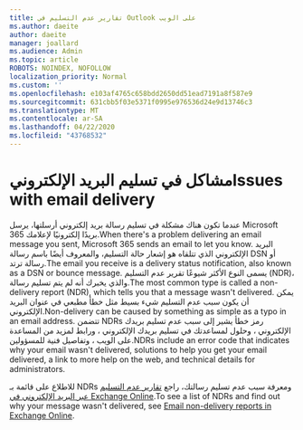 ```yaml
---
title: تقارير عدم التسليم في Outlook على الويب
ms.author: daeite
author: daeite
manager: joallard
ms.audience: Admin
ms.topic: article
ROBOTS: NOINDEX, NOFOLLOW
localization_priority: Normal
ms.custom: ''
ms.openlocfilehash: e103af4765c658bdd2650dd51ead7191a8f587e9
ms.sourcegitcommit: 631cbb5f03e5371f0995e976536d24e9d13746c3
ms.translationtype: MT
ms.contentlocale: ar-SA
ms.lasthandoff: 04/22/2020
ms.locfileid: "43768532"
---
```

# <a name="issues-with-email-delivery"></a><span data-ttu-id="41b7c-102">مشاكل في تسليم البريد الإلكتروني</span><span class="sxs-lookup"><span data-stu-id="41b7c-102">Issues with email delivery</span></span>

<span data-ttu-id="41b7c-103">عندما تكون هناك مشكلة في تسليم رسالة بريد إلكتروني أرسلتها، يرسل Microsoft 365 بريدًا إلكترونيًا لإعلامك.</span><span class="sxs-lookup"><span data-stu-id="41b7c-103">When there's a problem delivering an email message you sent, Microsoft 365 sends an email to let you know.</span></span> <span data-ttu-id="41b7c-104">البريد الإلكتروني الذي تتلقاه هو إشعار حالة التسليم، والمعروف أيضًا باسم رسالة DSN أو رسالة ترتد.</span><span class="sxs-lookup"><span data-stu-id="41b7c-104">The email you receive is a delivery status notification, also known as a DSN or bounce message.</span></span> <span data-ttu-id="41b7c-105">يسمى النوع الأكثر شيوعًا تقرير عدم التسليم (NDR)، والذي يخبرك أنه لم يتم تسليم رسالة.</span><span class="sxs-lookup"><span data-stu-id="41b7c-105">The most common type is called a non-delivery report (NDR), which tells you that a message wasn't delivered.</span></span> <span data-ttu-id="41b7c-106">يمكن أن يكون سبب عدم التسليم شيء بسيط مثل خطأ مطبعي في عنوان البريد الإلكتروني.</span><span class="sxs-lookup"><span data-stu-id="41b7c-106">Non-delivery can be caused by something as simple as a typo in an email address.</span></span> <span data-ttu-id="41b7c-107">تتضمن NDRs رمز خطأ يشير إلى سبب عدم تسليم بريدك الإلكتروني ، وحلول لمساعدتك في تسليم بريدك الإلكتروني ، ورابط لمزيد من المساعدة على الويب ، وتفاصيل فنية للمسؤولين.</span><span class="sxs-lookup"><span data-stu-id="41b7c-107">NDRs include an error code that indicates why your email wasn't delivered, solutions to help you get your email delivered, a link to more help on the web, and technical details for administrators.</span></span>

<span data-ttu-id="41b7c-108">للاطلاع على قائمة بـ NDRs ومعرفة سبب عدم تسليم رسالتك، راجع [تقارير عدم التسليم عبر البريد الإلكتروني في Exchange Online](https://docs.microsoft.com/exchange/mail-flow-best-practices/non-delivery-reports-in-exchange-online/non-delivery-reports-in-exchange-online).</span><span class="sxs-lookup"><span data-stu-id="41b7c-108">To see a list of NDRs and find out why your message wasn't delivered, see [Email non-delivery reports in Exchange Online](https://docs.microsoft.com/exchange/mail-flow-best-practices/non-delivery-reports-in-exchange-online/non-delivery-reports-in-exchange-online).</span></span>